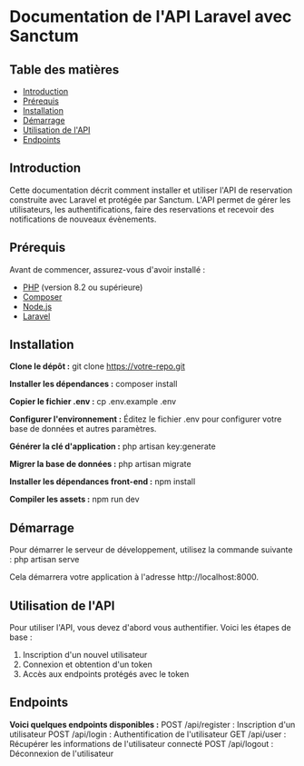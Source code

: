 # Documentation de l'API Laravel avec Sanctum

## Table des matières

- [Introduction](#introduction)
- [Prérequis](#prérequis)
- [Installation](#installation)
- [Démarrage](#démarrage)
- [Utilisation de l'API](#utilisation-de-lapi)
- [Endpoints](#endpoints)


## Introduction

Cette documentation décrit comment installer et utiliser l'API de reservation construite avec Laravel et protégée par Sanctum. L'API permet de gérer les utilisateurs, les authentifications, faire des reservations et recevoir des notifications de nouveaux évènements.

## Prérequis

Avant de commencer, assurez-vous d'avoir installé :

- [PHP](https://www.php.net/manual/fr/install.php) (version 8.2 ou supérieure)
- [Composer](https://getcomposer.org/)
- [Node.js](https://nodejs.org/)
- [Laravel](https://laravel.com/docs/11.x/installation)

## Installation

**Clone le dépôt :**
   git clone https://votre-repo.git


**Installer les dépendances :**
composer install


**Copier le fichier .env :**
cp .env.example .env


**Configurer l'environnement :**
Éditez le fichier .env pour configurer votre base de données et autres paramètres.


**Générer la clé d'application :**
php artisan key:generate


**Migrer la base de données :**
php artisan migrate


**Installer les dépendances front-end :**
npm install


**Compiler les assets :**
npm run dev

## Démarrage
Pour démarrer le serveur de développement, utilisez la commande suivante :
php artisan serve

Cela démarrera votre application à l'adresse http://localhost:8000.



## Utilisation de l'API

Pour utiliser l'API, vous devez d'abord vous authentifier. Voici les étapes de base :
1. Inscription d'un nouvel utilisateur
2. Connexion et obtention d'un token
3. Accès aux endpoints protégés avec le token


## Endpoints

**Voici quelques endpoints disponibles :**
    POST /api/register : Inscription d'un utilisateur
    POST /api/login : Authentification de l'utilisateur
    GET /api/user : Récupérer les informations de l'utilisateur connecté
    POST /api/logout : Déconnexion de l'utilisateur
